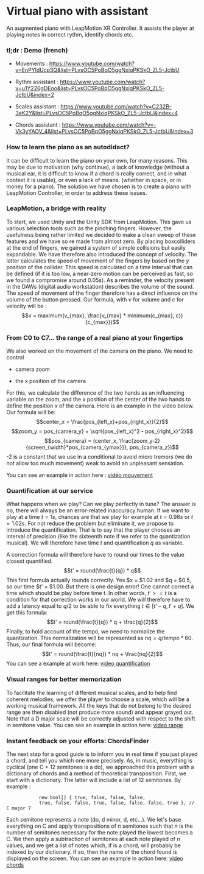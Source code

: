# Virtual piano with assistant
An augmented piano with LeapMotion XR Controller. It assists the player at playing notes in correct rythm, identify chords etc.

### tl;dr : Demo (french)

- Movements :
https://www.youtube.com/watch?v=EnPYldUcp3Q&list=PLvsOC5PoBqO5ggNxiqPKSkO_ZL5-JctbU

- Rythm assistant :
https://www.youtube.com/watch?v=u1Y226gDEoo&list=PLvsOC5PoBqO5ggNxiqPKSkO_ZL5-JctbU&index=2

- Scales assistant :
https://www.youtube.com/watch?v=C232B-3eK2Y&list=PLvsOC5PoBqO5ggNxiqPKSkO_ZL5-JctbU&index=4

- Chords assistant :
https://www.youtube.com/watch?v=-Vk3yYAOV_4&list=PLvsOC5PoBqO5ggNxiqPKSkO_ZL5-JctbU&index=3

### How to learn the piano as an autodidact?

It can be difficult to learn the piano on your own, for many reasons. This may be due to motivation (why continue), a lack of knowledge (without a musical ear, it is difficult to know if a chord is really correct, and in what context it is usable), or even a lack of means. (whether in space, or in money for a piano). The solution we have chosen is to create a piano with LeapMotion Controller, in order to address these issues.

### LeapMotion, a bridge with reality

To start, we used Unity and the Unity SDK from
LeapMotion. This gave us various selection tools such as the
pinching fingers. However, the usefulness being rather limited we
decided to make a clean sweep of these features and we have
so re made from almost zero. By placing boxcolliders at the end of
fingers, we gained a system of simple collisions but
easily expandable. We have therefore also introduced the concept of
velocity. The latter calculates the speed of movement of the fingers by
based on the $y$ position of the collider. This speed is calculated on a
time interval that can be defined (if it is too low, a
near-zero motion can be perceived as fast, so we found
a compromise around 0.05s). As a reminder, the velocity present in the DAWs
(digital audio workstation) describes the volume of the sound. The speed of
movement of the finger therefore has a direct influence on the volume of the
button pressed. Our formula, with $v$ for volume and $c$ for velocity
will be :
$$v = maximum(v_{max}, \frac{v_{max} * minimum(c_{max}, c)}{c_{max}})$$

### From C0 to C7... the range of a real piano at your fingertips

We also worked on the movement of the camera on the
piano. We need to control

- camera zoom

- the x position of the camera

For this, we calculate the difference of the two hands as an influencing variable
on the zoom, and the $x$ position of the center of the two hands to define the
position $x$ of the camera. Here is an example in the video below. Our formula will be:
$$center_x = \frac{pos_{left_x}+pos_{right_x}}{2}$$
$$zoom_y = pos_{camera_y} + \sqrt{pos_{left_x}^2 - pos_{right_x}^2}$$
$$pos_{camera} = (center_x, \frac{zoom_y-2}{screen_{width}*pos_{camera_{ymax}}}, pos_{camera_z})$$
-2 is a constant that we use in a conditional to avoid
micro tremors (we do not allow too much movement)
weak to avoid an unpleasant sensation.

You can see an example in action here : [vidéo
mouvement](https://www.youtube.com/watch?v=EnPYldUcp3Q&list=PLvsOC5PoBqO5ggNxiqPKSkO_ZL5-JctbU)

### Quantification at our service

What happens when we play? Can we play perfectly in tune?
The answer is no, there will always be an error-related inaccuracy
human. If we want to play at a time $t = 1s$, chances are that
we play for example at $t = 0.98s$ or $t = 1.02s$. For not
reduce the problem but eliminate it, we propose to introduce the
quantification. That is to say that the player chooses an interval of
precision (like the sixteenth note if we refer to the quantization
musical). We will therefore have time $t$ and quantification $q$ as
variable.

A correction formula will therefore have to round our times to the value
closest quantified. $$t' = round(\frac{t}{q}) * q$$ This
first formula actually rounds correctly. Yes
$x = $1.02 and $q = $0.5, so our time $t' = $1.00. But there is one
design error! One cannot correct a time which should be
play before time t. In other words, $t' >= t$ is a condition for
that correction works in our world. We will therefore have to
add a latency equal to $q/2$ to be able to fix everything
$t \in [t'-q, t'+q]$. We get this formula:
$$t' = round(\frac{t}{q}) * q + \frac{q}{2}$$ Finally, to hold
account of the tempo, we need to normalize the quantization. This
normalization will be represented as $nq = q / tempo * 60$.
Thus, our final formula will become:
$$t' = round(\frac{t}{nq}) * nq + \frac{nq}{2}$$ You can see a
example at work here: [video
quantification](https://www.youtube.com/watch?v=u1Y226gDEoo&list=PLvsOC5PoBqO5ggNxiqPKSkO_ZL5-JctbU&index=2)

### Visual ranges for better memorization

To facilitate the learning of different musical scales, and to
help find coherent melodies, we offer the player to
choose a scale, which will be a working musical framework. All the
keys that do not belong to the desired range are then disabled (not
produce more sound) and appear grayed out. Note that a
D major scale will be correctly adjusted with respect to the shift in
semitone value. You can see an example in action here: [video
range](https://www.youtube.com/watch?v=C232B-3eK2Y&list=PLvsOC5PoBqO5ggNxiqPKSkO_ZL5-JctbU&index=4)

### Instant feedback on your efforts: ChordsFinder

The next step for a good guide is to inform you in real time if
you just played a chord, and tell you which one more
precisely. As, in music, everything is cyclical (one C + 12 semitones
is a do), we approached this problem with a dictionary of chords
and a method of theoretical transposition. First, we start with
a dictionary. The latter will include a list of 12 semitones. By
example :

                new bool[] { true, false, false, false, 
                true, false, false, true, false, false, false, true }, // C major 7

Each semitone represents a note (do, d minor, d, etc\...). We
let's base everything on C and apply transpositions of $n$ semitones
such that $n$ is the number of semitones necessary for the note played
the lowest becomes a C. We then apply a subtraction of
semitones at each note played of $n$ values, and we get a list
of notes which, if is a chord, will probably be indexed by our
dictionary. If so, then the name of the chord found is
displayed on the screen. You can see an example in action here: [video
chords](https://www.youtube.com/watch?v=-Vk3yYAOV_4&list=PLvsOC5PoBqO5ggNxiqPKSkO_ZL5-JctbU&index=3)

